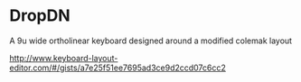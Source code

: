 # DropDN
 A 9u wide ortholinear keyboard designed around a modified colemak layout

http://www.keyboard-layout-editor.com/#/gists/a7e25f51ee7695ad3ce9d2ccd07c6cc2
